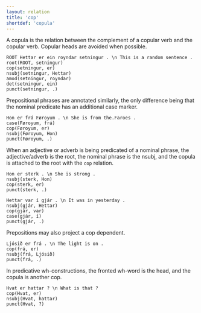 ```yaml
---
layout: relation
title: 'cop'
shortdef: 'copula'
---
```


A copula is the relation between the complement of a copular verb and
the copular verb. Copular heads are avoided when possible.

~~~ sdparse
ROOT Hettar er ein royndar setningur . \n This is a random sentence .
root(ROOT, setningur)
cop(setningur, er)
nsubj(setningur, Hettar)
amod(setningur, royndar)
det(setningur, ein)
punct(setningur, .)
~~~

Prepositional phrases are annotated similarly, the only difference being that
the nominal predicate has an additional case marker.

~~~ sdparse
Hon er frá Føroyum . \n She is from the.Faroes .
case(Føroyum, frá)
cop(Føroyum, er)
nsubj(Føroyum, Hon)
punct(Føroyum, .)
~~~

When an adjective or adverb is being predicated of a nominal phrase, the
adjective/adverb is the root, the nominal phrase is the nsubj, and the
copula is attached to the root with the `cop` relation.

~~~ sdparse
Hon er sterk . \n She is strong . 
nsubj(sterk, Hon)
cop(sterk, er)
punct(sterk, .)
~~~

~~~ sdparse
Hettar var í gjár . \n It was in yesterday .
nsubj(gjár, Hettar)
cop(gjár, var)
case(gjár, í)
punct(gjár, .)
~~~

Prepositions may also project a cop dependent.

~~~ sdparse
Ljósið er frá . \n The light is on .
cop(frá, er)
nsubj(frá, Ljósið)
punct(frá, .)
~~~

In predicative wh-constructions, the fronted wh-word is the head, and the copula is 
another cop.

~~~ sdparse
Hvat er hattar ? \n What is that ?
cop(Hvat, er)
nsubj(Hvat, hattar)
punct(Hvat, ?)
~~~
<!-- Interlanguage links updated Čt lis 12 09:43:20 CET 2020 -->
